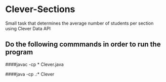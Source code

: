 # Clever-Sections
Small task that determines the average number of students per section using Clever Data API

## Do the following commmands in order to run the program

####javac -cp \* Clever.java

####java -cp .:\* Clever
